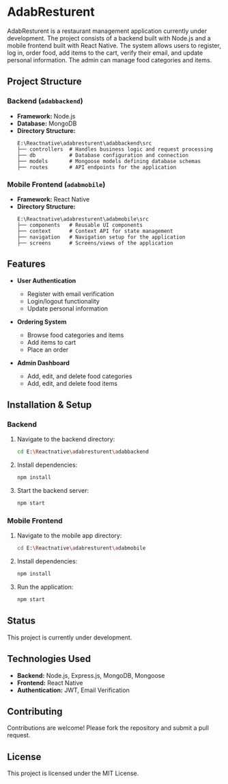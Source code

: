 # AdabResturent

AdabResturent is a restaurant management application currently under development. The project consists of a backend built with Node.js and a mobile frontend built with React Native. The system allows users to register, log in, order food, add items to the cart, verify their email, and update personal information. The admin can manage food categories and items.

## Project Structure

### Backend (`adabbackend`)
- **Framework:** Node.js
- **Database:** MongoDB
- **Directory Structure:**
  ```
  E:\Reactnative\adabresturent\adabbackend\src
  ├── controllers  # Handles business logic and request processing
  ├── db           # Database configuration and connection
  ├── models       # Mongoose models defining database schemas
  ├── routes       # API endpoints for the application
  ```

### Mobile Frontend (`adabmobile`)
- **Framework:** React Native
- **Directory Structure:**
  ```
  E:\Reactnative\adabresturent\adabmobile\src
  ├── components   # Reusable UI components
  ├── context      # Context API for state management
  ├── navigation   # Navigation setup for the application
  ├── screens      # Screens/views of the application
  ```

## Features
- **User Authentication**
  - Register with email verification
  - Login/logout functionality
  - Update personal information

- **Ordering System**
  - Browse food categories and items
  - Add items to cart
  - Place an order

- **Admin Dashboard**
  - Add, edit, and delete food categories
  - Add, edit, and delete food items

## Installation & Setup
### Backend
1. Navigate to the backend directory:
   ```sh
   cd E:\Reactnative\adabresturent\adabbackend
   ```
2. Install dependencies:
   ```sh
   npm install
   ```
3. Start the backend server:
   ```sh
   npm start
   ```

### Mobile Frontend
1. Navigate to the mobile app directory:
   ```sh
   cd E:\Reactnative\adabresturent\adabmobile
   ```
2. Install dependencies:
   ```sh
   npm install
   ```
3. Run the application:
   ```sh
   npm start
   ```

## Status
This project is currently under development.

## Technologies Used
- **Backend:** Node.js, Express.js, MongoDB, Mongoose
- **Frontend:** React Native
- **Authentication:** JWT, Email Verification

## Contributing
Contributions are welcome! Please fork the repository and submit a pull request.

## License
This project is licensed under the MIT License.
